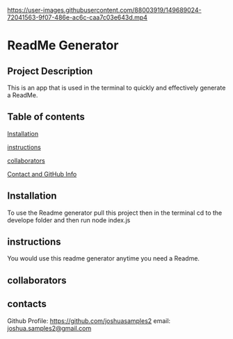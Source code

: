 

https://user-images.githubusercontent.com/88003919/149689024-72041563-9f07-486e-ac6c-caa7c03e643d.mp4

# ReadMe Generator 

   ## Project Description
  This is an app that is used in the terminal to quickly and effectively generate a ReadMe.
  
  ## Table of contents
  [Installation](#installation)
  
  [instructions](#instructions)
  
  [collaborators](#collaborators)
  
  [Contact and GitHub Info](#contacts)
  
## Installation
   To use the Readme generator pull this project then in the terminal cd to the develope folder and then run node index.js
  
## instructions 
   You would use this readme generator anytime you need a Readme.
  
 ## collaborators
  
## contacts 
Github Profile: https://github.com/joshuasamples2 
email: joshua.samples2@gmail.com



